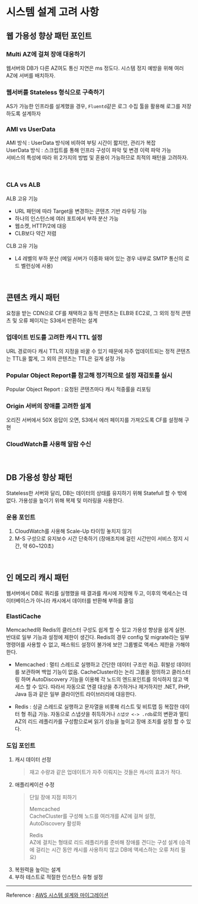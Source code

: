 # 시스템 설계 고려 사항

## 웹 가용성 향상 패턴 포인트

### Multi AZ에 걸쳐 장애 대응하기

웹서버와 DB가 다른 AZ여도 통신 지연은 ms 정도다. 시스템 정지 예방을 위해 여러 AZ에 서버를 배치하자.

### 웹서버를 Stateless 형식으로 구축하기

AS가 가능한 인프라를 설계했을 경우, `Fluentd`같은 로그 수집 툴을 활용해 로그를 저장하도록 설계하자

### AMI vs UserData

AMI 방식 : UserData 방식에 비하여 부팅 시간이 짧지만, 관리가 복잡
<br>
UserData 방식 : 스크립트를 통해 인프라 구성이 파악 및 변경 이력 파악 가능
<br>
서비스의 특성에 따라 위 2가지의 방법 및 혼용이 가능하므로 최적의 패턴을 고려하자.

<br>

### CLA vs ALB

ALB 고유 기능

- URL 패턴에 따라 Target을 변경하는 콘텐츠 기반 라우팅 기능
- 하나의 인스턴스에 여러 포트에서 부하 분산 가능
- 웹소켓, HTTP/2에 대응
- CLB보다 약간 저렴

CLB 고유 기능

- L4 레벨의 부하 분산 (메일 서버가 이중화 돼어 있는 경우 내부로 SMTP 통신의 로드 벨런싱에 사용)

<br>

## 콘텐츠 캐시 패턴

요청을 받는 CDN으로 CF를 채택하고 동적 콘텐츠는 ELB와 EC2로, 그 외의 정적 콘텐츠 및 오류 페이지는 S3에서 반환하는 설계

### 업데이트 빈도를 고려한 캐시 TTL 설정

URL 경로마다 캐시 TTL의 지정을 바꿀 수 있기 때문에 자주 업데이트되는 정적 콘텐츠는 TTL을 짧게, 그 외의 콘텐츠는 TTL은 길게 설정 가능

### Popular Object Report를 참고해 정기적으로 설정 재검토를 실시

Popular Object Report : 요청된 콘텐츠마다 캐시 적중률을 리포팅

### Origin 서버의 장애를 고려한 설계

오리진 서버에서 50X 응답이 오면, S3에서 에러 페이지를 가져오도록 CF를 설정해 구현

### CloudWatch를 사용해 알람 수신

<br>

## DB 가용성 향상 패턴

Stateless한 서버와 달리, DB는 데이터의 상태를 유지하기 위해 Statefull 할 수 밖에 없다. 가용성을 높이기 위해 복제 및 미러링을 사용한다.

### 운용 포인트

1. CloudWatch를 사용해 Scale-Up 타이밍 놓치지 않기
2. M-S 구성으로 유지보수 시간 단축하기 (장애조치에 걸린 시간만이 서비스 정지 시간, 약 60~120초)

<br>

## 인 메모리 캐시 패턴

웹서버에서 DB로 쿼리를 실행했을 때 결과를 캐시에 저장해 두고, 이후의 액세스는 데이터베이스가 아니라 캐시에서 데이터를 반환해 부하를 줄임

### ElastiCache

Memcached와 Redis의 클러스터 구성도 쉽게 할 수 있고 가용성 향상을 쉽게 실현.
반대로 일부 기능과 설정에 제한이 생긴다. Redis의 경우 config 및 migrate라는 일부 명령어를 사용할 수 없고, 패스워드 설정이 불가에 보안 그룹별로 액세스 제한을 가해야 한다.

- Memcached : 멀티 스레드로 실행하고 간단한 데이터 구조만 취급. 휘발성 데이터를 보관하며 백업 기능이 없음.
  CacheCluster라는 논리 그룹을 정의하고 클러스터링 하며 AutoDiscovery 기능을 이용해 각 노드의 엔드포인트를 의식하지 않고 액세스 할 수 있다.
  따라서 자동으로 연결 대상을 추가하거나 제거하지만 .NET, PHP, Java 등과 같은 일부 클라이언트 라이브러리에 대응한다.

- Redis : 싱글 스레드로 실행하고 문자열을 비롯해 리스트 및 비트맵 등 복잡한 데이터 형 취급 가능. 자동으로 스냅샷을 취득하거나 `스냅샷 <-> .rdb`로의 변환과 멀티 AZ의 리드 레플리카를 구성함으로써 읽기 성능을 높이고 장애 조치를 설정 할 수 있다.

### 도입 포인트

1. 캐시 데이터 선정
   > 재고 수량과 같은 업데이트가 자주 이뤄지는 것들은 캐시의 효과가 적다.
2. 애플리케이션 수정
   > 단일 장애 지점 피하기
   >
   > Memcached <br>
   > CacheCluster를 구성해 노드를 여러개를 AZ에 걸쳐 설정, AutoDiscovery 활성화
   >
   > Redis <br>
   > AZ에 걸치는 형태로 리드 레플리카를 준비해 장애를 견디는 구성 설계 (승격에 걸리는 시간 동안 캐시를 사용하지 않고 DB에 액세스하는 오류 처리 필요)
3. 복원력을 높이는 설계
4. 부하 테스트로 적절한 인스턴스 유형 설정

---

Reference : [AWS 시스템 설계와 마이그레이션](http://www.yes24.com/Product/Goods/67031301)
